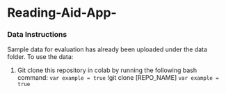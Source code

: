 # Reading-Aid-App-

### Data Instructions 
Sample data for evaluation has already been uploaded under the data folder. To use the data:
1) Git clone this repository in colab by running the following bash command:
  `var example = true`
  !git clone [REPO_NAME] 
  `var example = true`

